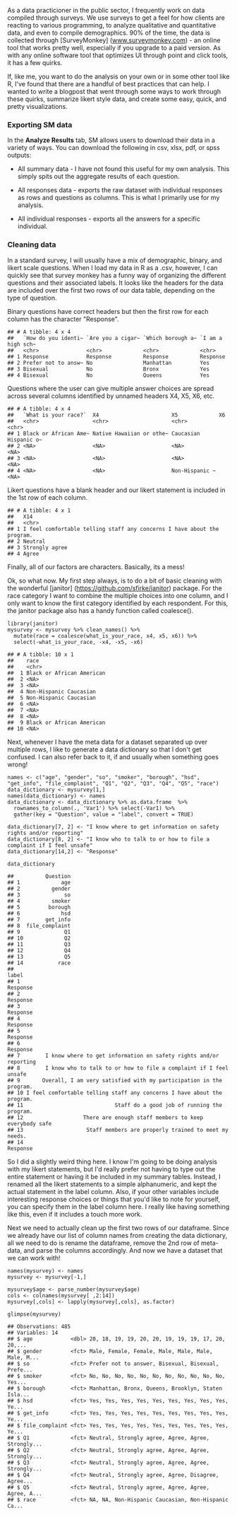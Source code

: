 As a data practicioner in the public sector, I frequently work on data
compiled through surveys. We use surveys to get a feel for how clients
are reacting to various programming, to analyze qualitative and
quantitative data, and even to compile demographics. 90% of the time,
the data is collected through \[SurveyMonkey\] (www.surveymonkey.com) -
an online tool that works pretty well, especially if you upgrade to a
paid version. As with any online software tool that optimizes UI through
point and click tools, it has a few quirks.

If, like me, you want to do the analysis on your own or in some other
tool like R, I've found that there are a handful of best practices that
can help. I wanted to write a blogpost that went through some ways to
work through these quirks, summarize likert style data, and create some
easy, quick, and pretty visualizations.

### Exporting SM data

In the **Analyze Results** tab, SM allows users to download their data
in a variety of ways. You can download the following in csv, xlsx, pdf,
or spss outputs:

-   All summary data - I have not found this useful for my own analysis.
    This simply spits out the aggregate results of each question.

-   All responses data - exports the raw dataset with individual
    responses as rows and questions as columns. This is what I primarily
    use for my analysis.

-   All individual responses - exports all the answers for a specific
    individual.

### Cleaning data

In a standard survey, I will usually have a mix of demographic, binary,
and likert scale questions. When I load my data in R as a .csv, however,
I can quickly see that survey monkey has a funny way of organizing the
different questions and their associated labels. It looks like the
headers for the data are included over the first two rows of our data
table, depending on the type of question.

Binary questions have correct headers but then the first row for each
column has the character "Response".

    ## # A tibble: 4 x 4
    ##   `How do you identi~ `Are you a cigar~ `Which borough a~ `I am a high sch~
    ##   <chr>               <chr>             <chr>             <chr>            
    ## 1 Response            Response          Response          Response         
    ## 2 Prefer not to answ~ No                Manhattan         Yes              
    ## 3 Bisexual            No                Bronx             Yes              
    ## 4 Bisexual            No                Queens            Yes

Questions where the user can give multiple answer choices are spread
across several columns identified by unnamed headers X4, X5, X6, etc.

    ## # A tibble: 4 x 4
    ##   `What is your race?`  X4                       X5             X6         
    ##   <chr>                 <chr>                    <chr>          <chr>      
    ## 1 Black or African Ame~ Native Hawaiian or othe~ Caucasian      Hispanic o~
    ## 2 <NA>                  <NA>                     <NA>           <NA>       
    ## 3 <NA>                  <NA>                     <NA>           <NA>       
    ## 4 <NA>                  <NA>                     Non-Hispanic ~ <NA>

Likert questions have a blank header and our likert statement is
included in the 1st row of each column.

    ## # A tibble: 4 x 1
    ##   X14                                                                    
    ##   <chr>                                                                  
    ## 1 I feel comfortable telling staff any concerns I have about the program.
    ## 2 Neutral                                                                
    ## 3 Strongly agree                                                         
    ## 4 Agree

Finally, all of our factors are characters. Basically, its a mess!

Ok, so what now. My first step always, is to do a bit of basic cleaning
with the wonderful \[janitor\] (<https://github.com/sfirke/janitor>)
package. For the race category I want to combine the multiple choices
into one column, and I only want to know the first category identified
by each respondent. For this, the janitor package also has a handy
function called coalesce().

    library(janitor)
    mysurvey <- mysurvey %>% clean_names() %>% 
      mutate(race = coalesce(what_is_your_race, x4, x5, x6)) %>% 
      select(-what_is_your_race, -x4, -x5, -x6)  

    ## # A tibble: 10 x 1
    ##    race                     
    ##    <chr>                    
    ##  1 Black or African American
    ##  2 <NA>                     
    ##  3 <NA>                     
    ##  4 Non-Hispanic Caucasian   
    ##  5 Non-Hispanic Caucasian   
    ##  6 <NA>                     
    ##  7 <NA>                     
    ##  8 <NA>                     
    ##  9 Black or African American
    ## 10 <NA>

Next, whenever I have the meta data for a dataset separated up over
multiple rows, I like to generate a data dictionary so that I don't get
confused. I can also refer back to it, if and usually when something
goes wrong!

    names <- c("age", "gender", "so", "smoker", "borough", "hsd", "get_info", "file_complaint", "Q1", "Q2", "Q3", "Q4", "Q5", "race")
    data_dictionary <- mysurvey[1,] 
    names(data_dictionary) <- names
    data_dictionary <- data_dictionary %>% as.data.frame  %>% 
      rownames_to_column(., 'Var1') %>% select(-Var1) %>% 
      gather(key = "Question", value = "label", convert = TRUE)

    data_dictionary[7, 2] <- "I know where to get information on safety rights and/or reporting"
    data_dictionary[8, 2] <- "I know who to talk to or how to file a complaint if I feel unsafe"
    data_dictionary[14,2] <- "Response"

    data_dictionary

    ##          Question
    ## 1             age
    ## 2          gender
    ## 3              so
    ## 4          smoker
    ## 5         borough
    ## 6             hsd
    ## 7        get_info
    ## 8  file_complaint
    ## 9              Q1
    ## 10             Q2
    ## 11             Q3
    ## 12             Q4
    ## 13             Q5
    ## 14           race
    ##                                                                      label
    ## 1                                                                 Response
    ## 2                                                                 Response
    ## 3                                                                 Response
    ## 4                                                                 Response
    ## 5                                                                 Response
    ## 6                                                                 Response
    ## 7        I know where to get information on safety rights and/or reporting
    ## 8        I know who to talk to or how to file a complaint if I feel unsafe
    ## 9       Overall, I am very satisfied with my participation in the program.
    ## 10 I feel comfortable telling staff any concerns I have about the program.
    ## 11                             Staff do a good job of running the program.
    ## 12                   There are enough staff members to keep everybody safe
    ## 13                    Staff members are properly trained to meet my needs.
    ## 14                                                                Response

So I did a slightly weird thing here. I know I'm going to be doing
analysis with my likert statements, but I'd really prefer not having to
type out the entire statement or having it be included in my summary
tables. Instead, I renamed all the likert statements to a simple
alphanumeric, and kept the actual statement in the label column. Also,
if your other variables include interesting response choices or things
that you'd like to note for yourself, you can specify them in the label
column here. I really like having something like this, even if it
includes a touch more work.

Next we need to actually clean up the first two rows of our dataframe.
Since we already have our list of column names from creating the data
dictionary, all we need to do is rename the dataframe, remove the 2nd
row of meta-data, and parse the columns accordingly. And now we have a
dataset that we can work with!

    names(mysurvey) <- names
    mysurvey <- mysurvey[-1,]   

    mysurvey$age <- parse_number(mysurvey$age)
    cols <- colnames(mysurvey[ ,2:14])
    mysurvey[,cols] <- lapply(mysurvey[,cols], as.factor)

    glimpse(mysurvey)

    ## Observations: 485
    ## Variables: 14
    ## $ age            <dbl> 20, 18, 19, 19, 20, 20, 19, 19, 19, 17, 20, 20,...
    ## $ gender         <fct> Male, Female, Female, Male, Male, Male, Male, M...
    ## $ so             <fct> Prefer not to answer, Bisexual, Bisexual, Prefe...
    ## $ smoker         <fct> No, No, No, No, No, No, No, No, No, No, No, Yes...
    ## $ borough        <fct> Manhattan, Bronx, Queens, Brooklyn, Staten Isla...
    ## $ hsd            <fct> Yes, Yes, Yes, Yes, Yes, Yes, Yes, Yes, Yes, Ye...
    ## $ get_info       <fct> Yes, Yes, Yes, Yes, Yes, Yes, Yes, Yes, Yes, Ye...
    ## $ file_complaint <fct> Yes, Yes, Yes, Yes, Yes, Yes, Yes, Yes, Yes, Ye...
    ## $ Q1             <fct> Neutral, Strongly agree, Agree, Agree, Strongly...
    ## $ Q2             <fct> Neutral, Strongly agree, Agree, Agree, Strongly...
    ## $ Q3             <fct> Neutral, Strongly agree, Agree, Agree, Strongly...
    ## $ Q4             <fct> Neutral, Strongly agree, Agree, Disagree, Agree...
    ## $ Q5             <fct> Neutral, Strongly agree, Agree, Agree, Agree, A...
    ## $ race           <fct> NA, NA, Non-Hispanic Caucasian, Non-Hispanic Ca...
